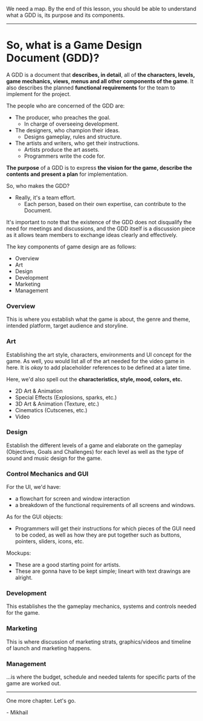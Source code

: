 
We need a map. By the end of this lesson, you should be able to understand what a GDD is, its purpose and its components.

---

# So, what is a Game Design Document (GDD)?

A GDD is a document that **describes, in detail**, all of **the characters, levels, game mechanics, views, menus and all other components of the game**. It also describes the planned **functional requirements** for the team to implement for the project.


The people who are concerned of the GDD are:
- The producer, who preaches the goal.
	- In charge of overseeing development.
- The designers, who champion their ideas.
	- Designs gameplay, rules and structure.
- The artists and writers, who get their instructions.
	- Artists produce the art assets.
	- Programmers write the code for.


**The purpose** of a GDD is to express **the vision for the game, describe the contents and present a plan** for implementation.



So, who makes the GDD?

- Really, it's a team effort.
	- Each person, based on their own expertise, can contribute to the Document.

It's important to note that the existence of the GDD does not disqualify the need for meetings and discussions, and the GDD itself is a discussion piece as it allows team members to exchange ideas clearly and effectively.



The key components of game design are as follows:
- Overview
- Art
- Design
- Development
- Marketing
- Management

### Overview
This is where you establish what the game is about, the genre and theme, intended platform, target audience and storyline.

### Art
Establishing the art style, characters, environments and UI concept for the game. As well, you would list all of the art needed for the video game in here. It is _okay_ to add placeholder references to be defined at a later time.

Here, we'd also spell out the **characteristics, style, mood, colors, etc.**
- 2D Art & Animation
- Special Effects (Explosions, sparks, etc.)
- 3D Art & Animation (Texture, etc.)
- Cinematics (Cutscenes, etc.)
- Video

### Design
Establish the different levels of a game and elaborate on the gameplay (Objectives, Goals and Challenges) for each level as well as the type of sound and music design for the game.


### Control Mechanics and GUI
For the UI, we'd have:
- a flowchart for screen and window interaction
- a breakdown of the functional requirements of all screens and windows.

As for the GUI objects:
- Programmers will get their instructions for which pieces of the GUI need to be coded, as well as how they are put together such as buttons, pointers, sliders, icons, etc.

Mockups:
- These are a good starting point for artists.
- These are gonna have to be kept simple; lineart with text drawings are alright.

### Development
This establishes the the gameplay mechanics, systems and controls needed for the game.

### Marketing
This is where discussion of marketing strats, graphics/videos and timeline of launch and marketing happens.

### Management
...is where the budget, schedule and needed talents for specific parts of the game are worked out.


---
One more chapter. Let's go.

\- Mikhail


